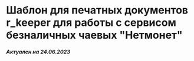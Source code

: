 # Шаблон для печатных документов r_keeper для работы с сервисом безналичных чаевых "Нетмонет"
#### _Актуален на 24.06.2023_
